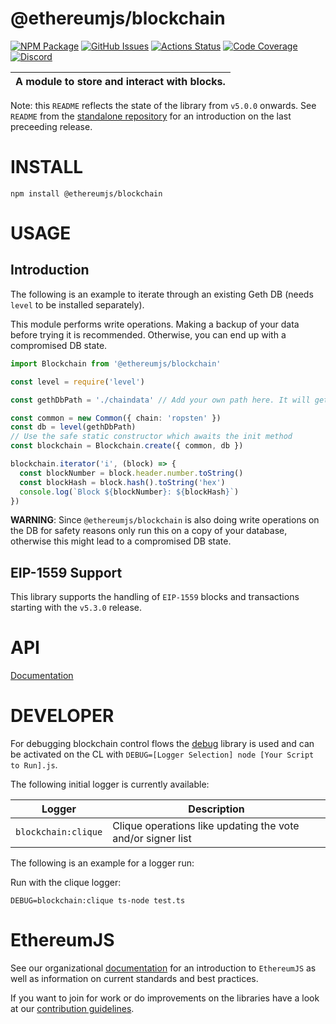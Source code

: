 # @ethereumjs/blockchain

[![NPM Package][blockchain-npm-badge]][blockchain-npm-link]
[![GitHub Issues][blockchain-issues-badge]][blockchain-issues-link]
[![Actions Status][blockchain-actions-badge]][blockchain-actions-link]
[![Code Coverage][blockchain-coverage-badge]][blockchain-coverage-link]
[![Discord][discord-badge]][discord-link]

| A module to store and interact with blocks. |
| --- |

Note: this `README` reflects the state of the library from `v5.0.0` onwards. See `README` from the [standalone repository](https://github.com/ethereumjs/ethereumjs-blockchain) for an introduction on the last preceeding release.

# INSTALL

`npm install @ethereumjs/blockchain`

# USAGE

## Introduction

The following is an example to iterate through an existing Geth DB (needs `level` to be installed separately).

This module performs write operations. Making a backup of your data before trying it is recommended. Otherwise, you can end up with a compromised DB state.

```typescript
import Blockchain from '@ethereumjs/blockchain'

const level = require('level')

const gethDbPath = './chaindata' // Add your own path here. It will get modified, see remarks.

const common = new Common({ chain: 'ropsten' })
const db = level(gethDbPath)
// Use the safe static constructor which awaits the init method
const blockchain = Blockchain.create({ common, db })

blockchain.iterator('i', (block) => {
  const blockNumber = block.header.number.toString()
  const blockHash = block.hash().toString('hex')
  console.log(`Block ${blockNumber}: ${blockHash}`)
})
```

**WARNING**: Since `@ethereumjs/blockchain` is also doing write operations on the DB for safety reasons only run this on a copy of your database, otherwise this might lead to a compromised DB state.

## EIP-1559 Support

This library supports the handling of `EIP-1559` blocks and transactions starting with the `v5.3.0` release.

# API

[Documentation](./docs/README.md)

# DEVELOPER

For debugging blockchain control flows the [debug](https://github.com/visionmedia/debug) library is used and can be activated on the CL with `DEBUG=[Logger Selection] node [Your Script to Run].js`.

The following initial logger is currently available:

| Logger | Description |
| - | - |
| `blockchain:clique` | Clique operations like updating the vote and/or signer list  |

The following is an example for a logger run:

Run with the clique logger:

```shell
DEBUG=blockchain:clique ts-node test.ts
```

# EthereumJS

See our organizational [documentation](https://ethereumjs.readthedocs.io) for an introduction to `EthereumJS` as well as information on current standards and best practices.

If you want to join for work or do improvements on the libraries have a look at our [contribution guidelines](https://ethereumjs.readthedocs.io/en/latest/contributing.html).

[discord-badge]: https://img.shields.io/static/v1?logo=discord&label=discord&message=Join&color=blue
[discord-link]: https://discord.gg/TNwARpR
[blockchain-npm-badge]: https://img.shields.io/npm/v/@ethereumjs/blockchain.svg
[blockchain-npm-link]: https://www.npmjs.com/package/@ethereumjs/blockchain
[blockchain-issues-badge]: https://img.shields.io/github/issues/ethereumjs/ethereumjs-monorepo/package:%20blockchain?label=issues
[blockchain-issues-link]: https://github.com/ethereumjs/ethereumjs-monorepo/issues?q=is%3Aopen+is%3Aissue+label%3A"package%3A+blockchain"
[blockchain-actions-badge]: https://github.com/ethereumjs/ethereumjs-monorepo/workflows/Blockchain%20Test/badge.svg
[blockchain-actions-link]: https://github.com/ethereumjs/ethereumjs-monorepo/actions?query=workflow%3A%22Blockchain+Test%22
[blockchain-coverage-badge]: https://codecov.io/gh/ethereumjs/ethereumjs-monorepo/branch/master/graph/badge.svg?flag=blockchain
[blockchain-coverage-link]: https://codecov.io/gh/ethereumjs/ethereumjs-monorepo/tree/master/packages/blockchain
